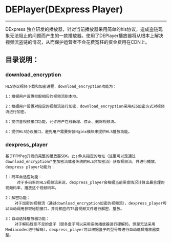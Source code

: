 # DEPlayer(DExpress Player)

------

DExpress 独立研发的播放器，针对当前播放器采用简单的hls协议，造成盗链现象无法阻止的问题而产生的一款播放器。使用了DEPlayer播放器将从根本上解决视频流盗链的情况，从而保护运营者不会花费冤枉的资金费用在CDN上。


## 目录说明：

### download_encryption
	HLS协议视频下载和加密进程，download_encryption功能为：
	
	1：根据用户设置拉取相应的视频流到本地。
	
	2：根据用户设置对指定的视频流进行加密，download_encryption采用AES加密方式对视频流进行加密。

	3：提供音视频接口功能，允许用户在线新增、停止、删除视频流。

	4：提供HLS协议接口，避免用户需要安装Nginx模块来提供HLS播放功能。

### dexpress_player
	基于FFMPeg开发的完整的播放器SDK。此sdk从指定的地址（这里可以是通过download_encryption产生加密流或者传统的HLS非加密流）获取视频流，并进行播放。dexpress player功能为：
	
	1：码率自适应功能：
		 对于多码率的HLS视频流来说，dexpress_player会根据当前带宽情况计算出最合理的视频码率，播放这个视频码率。
	
	2：解密功能：
		对于加密的视频流（通过download_encryption加密的视频流），dexpress_player可以自动调用获取秘钥接口，并对相应的TS音视频文件进行解密、播放。
	
	3：自动选择播放器功能：
		对于解码性能不足的盒子（很多盒子可以采用系统播放器进行硬解码，但是无法采用Mediacodec进行解码），dexpress_player可以根据盒子的型号等进行自动选择播放器类型。	





